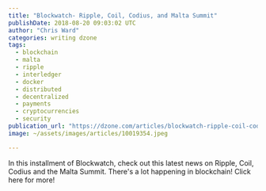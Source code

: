 ```yaml
---
title: "Blockwatch- Ripple, Coil, Codius, and Malta Summit"
publishDate: 2018-08-20 09:03:02 UTC
author: "Chris Ward"
categories: writing dzone
tags:
  - blockchain
  - malta
  - ripple
  - interledger
  - docker
  - distributed
  - decentralized
  - payments
  - cryptocurrencies
  - security
publication_url: "https://dzone.com/articles/blockwatch-ripple-coil-codius-and-malta-summit"
image: ~/assets/images/articles/10019354.jpeg

---
```

In this installment of Blockwatch, check out this latest news on Ripple, Coil, Codius and the Malta Summit. There's a lot happening in blockchain! Click here for more!

